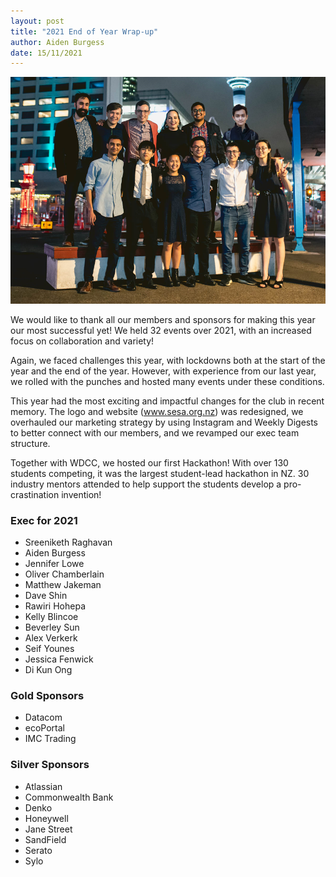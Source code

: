 ```yaml
---
layout: post
title: "2021 End of Year Wrap-up"
author: Aiden Burgess
date: 15/11/2021
---
```


<img src="/img/posts/end-of-year-2021.png" alt="2021 exec photo" class="responsive">

We would like to thank all our members and sponsors for making this year our most successful yet! We held 32 events over 2021, with an increased focus on collaboration and variety!

Again, we faced challenges this year, with lockdowns both at the start of the year and the end of the year. However, with experience from our last year, we rolled with the punches and hosted many events under these conditions.

This year had the most exciting and impactful changes for the club in recent memory. The logo and website (www.sesa.org.nz) was redesigned, we overhauled our marketing strategy by using Instagram and Weekly Digests to better connect with our members, and we revamped our exec team structure.

Together with WDCC, we hosted our first Hackathon! With over 130 students competing, it was the largest student-lead hackathon in NZ. 30 industry mentors attended to help support the students develop a pro-crastination invention!

### Exec for 2021

-   Sreeniketh Raghavan
-   Aiden Burgess
-   Jennifer Lowe
-   Oliver Chamberlain
-   Matthew Jakeman
-   Dave Shin
-   Rawiri Hohepa
-   Kelly Blincoe
-   Beverley Sun
-   Alex Verkerk
-   Seif Younes
-   Jessica Fenwick
-   Di Kun Ong

### Gold Sponsors

-   Datacom
-   ecoPortal
-   IMC Trading

### Silver Sponsors

-   Atlassian
-   Commonwealth Bank
-   Denko
-   Honeywell
-   Jane Street
-   SandField
-   Serato
-   Sylo
